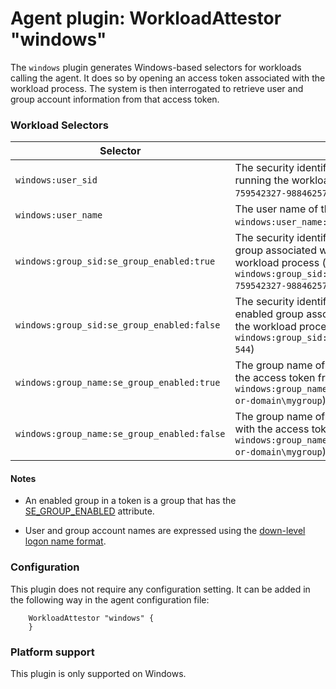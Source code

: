 # Agent plugin: WorkloadAttestor "windows"

The `windows` plugin generates Windows-based selectors for workloads calling the agent.
It does so by opening an access token associated with the workload process. The system is then interrogated to retrieve user and group account information from that access token.

### Workload Selectors

| Selector | Value |
| -------- | ----- |
| `windows:user_sid` | The security identifier (SID) that identifies the user running the workload (e.g. `windows:user_sid:S-1-5-21-759542327-988462579-1707944338-1003`) |
| `windows:user_name` | The user name of the user running the workload (e.g. `windows:user_name:computer-or-domain\myuser`) |
| `windows:group_sid:se_group_enabled:true` | The security identifier (SID) that identifies an enabled group associated with the access token from the workload process (e.g. `windows:group_sid:se_group_enabled:true:S-1-5-21-759542327-988462579-1707944338-1004`) |
| `windows:group_sid:se_group_enabled:false` | The security identifier (SID) that identifies a not enabled group associated with the access token from the workload process (e.g. `windows:group_sid:se_group_enabled:false:S-1-5-32-544`) |
| `windows:group_name:se_group_enabled:true` | The group name of an enabled group associated with the access token from the workload process (e.g. `windows:group_name:se_group_enabled:true:computer-or-domain\mygroup`) |
| `windows:group_name:se_group_enabled:false` | The group name of a not enabled group associated with the access token from the workload process (e.g. `windows:group_name:se_group_enabled:false:computer-or-domain\mygroup`) |

#### Notes
- An enabled group in a token is a group that has the [SE_GROUP_ENABLED](https://docs.microsoft.com/en-us/windows/win32/secauthz/sid-attributes-in-an-access-token) attribute.

- User and group account names are expressed using the [down-level logon name format](https://docs.microsoft.com/en-us/windows/win32/secauthn/user-name-formats#down-level-logon-name).

### Configuration

This plugin does not require any configuration setting. It can be added in the following way in the agent configuration file:

```
	WorkloadAttestor "windows" {
	}
```

### Platform support

This plugin is only supported on Windows.

